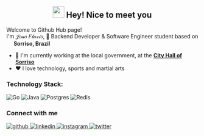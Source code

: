 

## <div align="center"><img src="https://emojis.slackmojis.com/emojis/images/1643514559/5584/deployparrot.gif?1643514559" width="30"/> Hey! Nice to meet you</div>  

<p>Welcome to Github Hub page! </br> I'm 𝒥𝑜𝒶𝑜 𝐹𝓁𝒶𝓋𝒾𝑜, 🚀 Backend Developer & Software Engineer student based on  <img src="https://cdn-icons-png.flaticon.com/512/197/197386.png" width="15"/> <b>Sorriso, Brazil</b> 




- 🏢 I'm currently working at the local government, at the <a href="https://site.sorriso.mt.gov.br/"> **City Hall of Sorriso** </a>
-  ❤️ I love technology, sports and martial arts


### Technology Stack:

![Go](https://img.shields.io/badge/go-%2300ADD8.svg?style=for-the-badge&logo=go&logoColor=white) ![Java](https://img.shields.io/badge/Java-ED8B00?style=for-the-badge&logo=openjdk&logoColor=white) ![Postgres](https://img.shields.io/badge/postgres-%23316192.svg?style=for-the-badge&logo=postgresql&logoColor=white) ![Redis](https://img.shields.io/badge/redis-%23DD0031.svg?style=for-the-badge&logo=redis&logoColor=white) 

### Connect with me  
<a href="https://github.com/joaoflaviopinto" target="_blank">
<img src=https://img.shields.io/badge/github-%2324292e.svg?&style=for-the-badge&logo=github&logoColor=white alt=github style="margin-bottom: 5px;" />
</a>
<a href="https://linkedin.com/in/joaoflaviopinto" target="_blank">
<img src=https://img.shields.io/badge/linkedin-%231E77B5.svg?&style=for-the-badge&logo=linkedin&logoColor=white alt=linkedin style="margin-bottom: 5px;" />
</a>
<a href="https://instagram.com/joflaviop" target="_blank">
<img src=https://img.shields.io/badge/instagram-%23000000.svg?&style=for-the-badge&logo=instagram&logoColor=white alt=instagram style="margin-bottom: 5px;" />
</a>
<a href="https://twitter.com/jvflaviopinto" target="_blank">
<img src=https://img.shields.io/badge/twitter-%2300acee.svg?&style=for-the-badge&logo=twitter&logoColor=white alt=twitter style="margin-bottom: 5px;" />
</a>  
